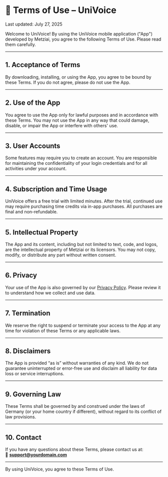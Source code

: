 # 📄 Terms of Use – UniVoice

Last updated: July 27, 2025

Welcome to UniVoice! By using the UniVoice mobile application ("App") developed by Metziai, you agree to the following Terms of Use. Please read them carefully.

---

## 1. Acceptance of Terms

By downloading, installing, or using the App, you agree to be bound by these Terms. If you do not agree, please do not use the App.

---

## 2. Use of the App

You agree to use the App only for lawful purposes and in accordance with these Terms. You may not use the App in any way that could damage, disable, or impair the App or interfere with others' use.

---

## 3. User Accounts

Some features may require you to create an account. You are responsible for maintaining the confidentiality of your login credentials and for all activities under your account.

---

## 4. Subscription and Time Usage

UniVoice offers a free trial with limited minutes. After the trial, continued use may require purchasing time credits via in-app purchases. All purchases are final and non-refundable.

---

## 5. Intellectual Property

The App and its content, including but not limited to text, code, and logos, are the intellectual property of Metziai or its licensors. You may not copy, modify, or distribute any part without written consent.

---

## 6. Privacy

Your use of the App is also governed by our [Privacy Policy](https://yourdomain.com/privacy). Please review it to understand how we collect and use data.

---

## 7. Termination

We reserve the right to suspend or terminate your access to the App at any time for violation of these Terms or any applicable laws.

---

## 8. Disclaimers

The App is provided “as is” without warranties of any kind. We do not guarantee uninterrupted or error-free use and disclaim all liability for data loss or service interruptions.

---

## 9. Governing Law

These Terms shall be governed by and construed under the laws of Germany (or your home country if different), without regard to its conflict of law provisions.

---

## 10. Contact

If you have any questions about these Terms, please contact us at:  
📧 **support@yourdomain.com**

---

By using UniVoice, you agree to these Terms of Use.
